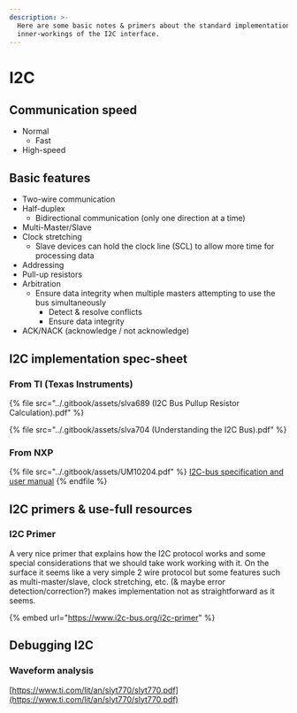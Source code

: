```yaml
---
description: >-
  Here are some basic notes & primers about the standard implementation &
  inner-workings of the I2C interface.
---
```


# I2C

## Communication speed

* Normal
  * Fast
* High-speed

## Basic features

* Two-wire communication
* Half-duplex
  * Bidirectional communication (only one direction at a time)
* Multi-Master/Slave
* Clock stretching
  * Slave devices can hold the clock line (SCL) to allow more time for processing data
* Addressing
* Pull-up resistors
* Arbitration
  * Ensure data integrity when multiple masters attempting to use the bus simultaneously
    * Detect & resolve conflicts
    * Ensure data integrity
* ACK/NACK (acknowledge / not acknowledge)

## I2C implementation spec-sheet

### From TI (Texas Instruments)

{% file src="../.gitbook/assets/slva689 (I2C Bus Pullup Resistor Calculation).pdf" %}

{% file src="../.gitbook/assets/slva704 (Understanding the I2C Bus).pdf" %}

### From NXP

{% file src="../.gitbook/assets/UM10204.pdf" %}
[I2C-bus specification and user manual](https://www.nxp.com/docs/en/user-guide/UM10204.pdf)
{% endfile %}

## I2C primers & use-full resources

### I2C Primer

A very nice primer that explains how the I2C protocol works and some special considerations that we should take work working with it. On the surface it seems like a very simple 2 wire protocol but some features such as multi-master/slave, clock stretching, etc. (& maybe error detection/correction?) makes implementation not as straightforward as it seems.

{% embed url="https://www.i2c-bus.org/i2c-primer" %}

## Debugging I2C

### Waveform analysis

[https://www.ti.com/lit/an/slyt770/slyt770.pdf](https://www.ti.com/lit/an/slyt770/slyt770.pdf)




